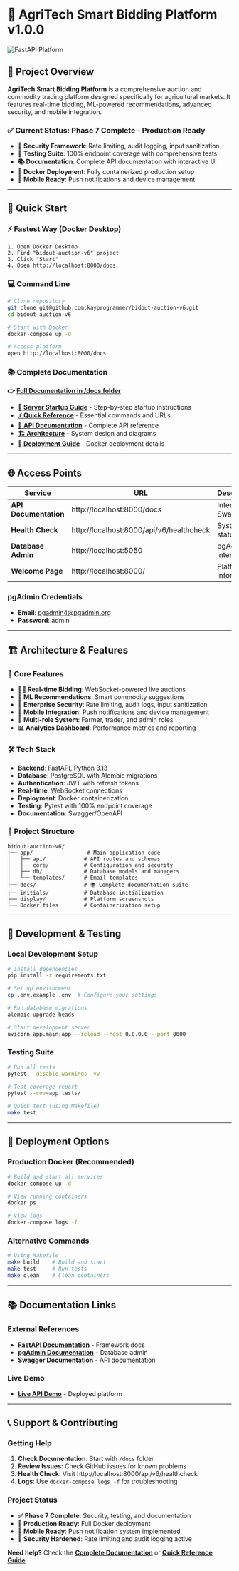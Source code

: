 # 🌾 AgriTech Smart Bidding Platform v1.0.0

![FastAPI Platform](https://github.com/kayprogrammer/bidout-auction-v6/blob/main/display/fastapi.png?raw=true)

## 🎯 **Project Overview**

**AgriTech Smart Bidding Platform** is a comprehensive auction and commodity trading platform designed specifically for agricultural markets. It features real-time bidding, ML-powered recommendations, advanced security, and mobile integration.

### **✅ Current Status: Phase 7 Complete - Production Ready**

- **🔐 Security Framework**: Rate limiting, audit logging, input sanitization
- **🧪 Testing Suite**: 100% endpoint coverage with comprehensive tests
- **📚 Documentation**: Complete API documentation with interactive UI
- **🐳 Docker Deployment**: Fully containerized production setup
- **📱 Mobile Ready**: Push notifications and device management

---

## 🚀 **Quick Start**

### **⚡ Fastest Way (Docker Desktop)**

```
1. Open Docker Desktop
2. Find "bidout-auction-v6" project
3. Click "Start"
4. Open http://localhost:8000/docs
```

### **💻 Command Line**

```bash
# Clone repository
git clone git@github.com:kayprogrammer/bidout-auction-v6.git
cd bidout-auction-v6

# Start with Docker
docker-compose up -d

# Access platform
open http://localhost:8000/docs
```

### **📚 Complete Documentation**

**👉 [Full Documentation in /docs folder](./docs/README.md)**

- **[🚀 Server Startup Guide](./docs/SERVER_STARTUP_GUIDE.md)** - Step-by-step startup instructions
- **[⚡ Quick Reference](./docs/QUICK_REFERENCE.md)** - Essential commands and URLs
- **[📡 API Documentation](./docs/API_DOCUMENTATION.md)** - Complete API reference
- **[🏗️ Architecture](./docs/ARCHITECTURE_DIAGRAMS.md)** - System design and diagrams
- **[🐳 Deployment Guide](./docs/DEPLOYMENT_SUMMARY.md)** - Docker deployment details

---

## 🌐 **Access Points**

| Service               | URL                                      | Description            |
| --------------------- | ---------------------------------------- | ---------------------- |
| **API Documentation** | http://localhost:8000/docs               | Interactive Swagger UI |
| **Health Check**      | http://localhost:8000/api/v6/healthcheck | System status          |
| **Database Admin**    | http://localhost:5050                    | pgAdmin interface      |
| **Welcome Page**      | http://localhost:8000/                   | Platform information   |

### **pgAdmin Credentials**

- **Email**: pgadmin4@pgadmin.org
- **Password**: admin

---

## 🏗️ **Architecture & Features**

### **🎯 Core Features**

- **🏃‍♂️ Real-time Bidding**: WebSocket-powered live auctions
- **🤖 ML Recommendations**: Smart commodity suggestions
- **🔐 Enterprise Security**: Rate limiting, audit logs, input sanitization
- **📱 Mobile Integration**: Push notifications and device management
- **💼 Multi-role System**: Farmer, trader, and admin roles
- **📊 Analytics Dashboard**: Performance metrics and reporting

### **🛠️ Tech Stack**

- **Backend**: FastAPI, Python 3.13
- **Database**: PostgreSQL with Alembic migrations
- **Authentication**: JWT with refresh tokens
- **Real-time**: WebSocket connections
- **Deployment**: Docker containerization
- **Testing**: Pytest with 100% endpoint coverage
- **Documentation**: Swagger/OpenAPI

### **📁 Project Structure**

```
bidout-auction-v6/
├── app/                 # Main application code
│   ├── api/            # API routes and schemas
│   ├── core/           # Configuration and security
│   ├── db/             # Database models and managers
│   └── templates/      # Email templates
├── docs/               # 📚 Complete documentation suite
├── initials/           # Database initialization
├── display/            # Platform screenshots
└── Docker files        # Containerization setup
```

---

## 🧪 **Development & Testing**

### **Local Development Setup**

```bash
# Install dependencies
pip install -r requirements.txt

# Set up environment
cp .env.example .env  # Configure your settings

# Run database migrations
alembic upgrade heads

# Start development server
uvicorn app.main:app --reload --host 0.0.0.0 --port 8000
```

### **Testing Suite**

```bash
# Run all tests
pytest --disable-warnings -vv

# Test coverage report
pytest --cov=app tests/

# Quick test (using Makefile)
make test
```

---

## 🚀 **Deployment Options**

### **Production Docker (Recommended)**

```bash
# Build and start all services
docker-compose up -d

# View running containers
docker ps

# View logs
docker-compose logs -f
```

### **Alternative Commands**

```bash
# Using Makefile
make build    # Build and start
make test     # Run tests
make clean    # Clean containers
```

---

## 📚 **Documentation Links**

### **External References**

- **[FastAPI Documentation](https://fastapi.tiangolo.com/)** - Framework docs
- **[pgAdmin Documentation](https://pgadmin.org)** - Database admin
- **[Swagger Documentation](https://swagger.io/docs/)** - API documentation

### **Live Demo**

- **[Live API Demo](https://bidout-fastapi.vercel.app/)** - Deployed platform

---

## 📞 **Support & Contributing**

### **Getting Help**

1. **Check Documentation**: Start with `/docs` folder
2. **Review Issues**: Check GitHub issues for known problems
3. **Health Check**: Visit http://localhost:8000/api/v6/healthcheck
4. **Logs**: Use `docker-compose logs -f` for troubleshooting

### **Project Status**

- **✅ Phase 7 Complete**: Security, testing, and documentation
- **🐳 Production Ready**: Full Docker deployment
- **📱 Mobile Ready**: Push notification system implemented
- **🔐 Security Hardened**: Rate limiting and audit logging active

**Need help?** Check the **[Complete Documentation](./docs/README.md)** or **[Quick Reference Guide](./docs/QUICK_REFERENCE.md)**
